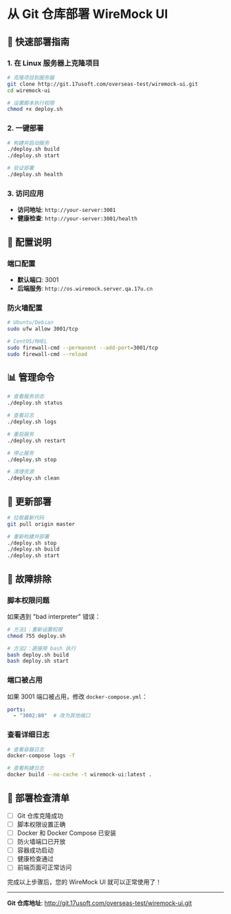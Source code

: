 # 从 Git 仓库部署 WireMock UI

## 🚀 快速部署指南

### 1. 在 Linux 服务器上克隆项目
```bash
# 克隆项目到服务器
git clone http://git.17usoft.com/overseas-test/wiremock-ui.git
cd wiremock-ui

# 设置脚本执行权限
chmod +x deploy.sh
```

### 2. 一键部署
```bash
# 构建并启动服务
./deploy.sh build
./deploy.sh start

# 验证部署
./deploy.sh health
```

### 3. 访问应用
- **访问地址**: `http://your-server:3001`
- **健康检查**: `http://your-server:3001/health`

## 🔧 配置说明

### 端口配置
- **默认端口**: 3001
- **后端服务**: `http://os.wiremock.server.qa.17u.cn`

### 防火墙配置
```bash
# Ubuntu/Debian
sudo ufw allow 3001/tcp

# CentOS/RHEL
sudo firewall-cmd --permanent --add-port=3001/tcp
sudo firewall-cmd --reload
```

## 📊 管理命令

```bash
# 查看服务状态
./deploy.sh status

# 查看日志
./deploy.sh logs

# 重启服务
./deploy.sh restart

# 停止服务
./deploy.sh stop

# 清理资源
./deploy.sh clean
```

## 🔄 更新部署

```bash
# 拉取最新代码
git pull origin master

# 重新构建并部署
./deploy.sh stop
./deploy.sh build
./deploy.sh start
```

## 🐛 故障排除

### 脚本权限问题
如果遇到 "bad interpreter" 错误：
```bash
# 方法1：重新设置权限
chmod 755 deploy.sh

# 方法2：直接用 bash 执行
bash deploy.sh build
bash deploy.sh start
```

### 端口被占用
如果 3001 端口被占用，修改 `docker-compose.yml`：
```yaml
ports:
  - "3002:80"  # 改为其他端口
```

### 查看详细日志
```bash
# 查看容器日志
docker-compose logs -f

# 查看构建日志
docker build --no-cache -t wiremock-ui:latest .
```

## 📝 部署检查清单

- [ ] Git 仓库克隆成功
- [ ] 脚本权限设置正确
- [ ] Docker 和 Docker Compose 已安装
- [ ] 防火墙端口已开放
- [ ] 容器成功启动
- [ ] 健康检查通过
- [ ] 前端页面可正常访问

完成以上步骤后，您的 WireMock UI 就可以正常使用了！

---

**Git 仓库地址**: http://git.17usoft.com/overseas-test/wiremock-ui.git

